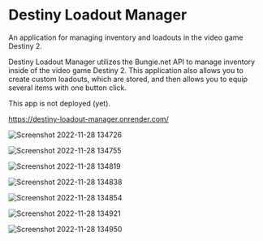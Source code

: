 # Destiny Loadout Manager

An application for managing inventory and loadouts in the video game Destiny 2.

Destiny Loadout Manager utilizes the Bungie.net API to manage inventory inside of the video game Destiny 2. This application also allows you to create custom loadouts, which are stored, and then allows you to equip several items with one button click.

This app is not deployed (yet).



https://destiny-loadout-manager.onrender.com/


![Screenshot 2022-11-28 134726](https://user-images.githubusercontent.com/108487199/204373104-20ea9a34-ea71-4a04-9f1c-1c73a19c4b98.png)


![Screenshot 2022-11-28 134755](https://user-images.githubusercontent.com/108487199/204373117-b76e7e4d-7d94-4562-a638-8d8f2a9b366d.png)


![Screenshot 2022-11-28 134819](https://user-images.githubusercontent.com/108487199/204373129-d9ec9be5-276f-4500-8cd2-ea66acc60100.png)


![Screenshot 2022-11-28 134838](https://user-images.githubusercontent.com/108487199/204373158-98acf5b4-669b-4920-b02b-255ac1aea55e.png)


![Screenshot 2022-11-28 134854](https://user-images.githubusercontent.com/108487199/204373175-b9c058c1-04d1-42c5-a8dd-318eba3d8fc7.png)


![Screenshot 2022-11-28 134921](https://user-images.githubusercontent.com/108487199/204373203-9ebe72f4-b37e-4e37-b908-71f22b417980.png)


![Screenshot 2022-11-28 134950](https://user-images.githubusercontent.com/108487199/204373220-c39eaf76-76f2-4652-9720-36632a9faa6f.png)
